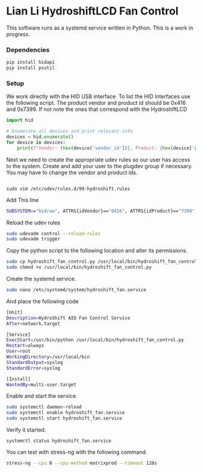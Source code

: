 # Lian Li HydroshiftLCD Fan Control

This software runs as a systemd service written in Python. This is a work in progress.

### Dependencies



```bash
pip install hidapi
pip install psutil
```



### Setup

We work directly with the HID USB interface. To list the HID Interfaces use the following script. The product vendor and product id should be 0x416 and 0x7399. If not note the ones that correspond with the HydroshiftLCD



```python
import hid

# Enumerate all devices and print relevant info
devices = hid.enumerate()
for device in devices:
    print(f"Vendor: {hex(device['vendor_id'])}, Product: {hex(device['product_id'])}, Path: {device['path']}, Interface: {device.get('interface_number', 'N/A')}, Product: {device['product_string']}")

```



Next we need to create the appropriate udev rules so our user has access to the system. Create and add your user to the plugdev group if necessary. You may have to change the vendor and product ids.

```

sudo vim /etc/udev/rules.d/99-hydroshift.rules
```

Add This line

```bash
SUBSYSTEM=="hidraw", ATTRS{idVendor}=="0416", ATTRS{idProduct}=="7399", MODE="0666", GROUP="plugdev"
```

Reload the udev rules

```bash
sudo udevadm control --reload-rules
sudo udevadm trigger
```

Copy the python script to the following location and alter its permissions.

```bash
sudo cp hydroshift_fan_control.py /usr/local/bin/hydroshift_fan_control.py
sudo chmod +x /usr/local/bin/hydroshift_fan_control.py

```

Create the systemd service.

```bash
sudo nano /etc/systemd/system/hydroshift_fan.service
```

And place the following code

```bash
[Unit]
Description=HydroShift AIO Fan Control Service
After=network.target

[Service]
ExecStart=/usr/bin/python /usr/local/bin/hydroshift_fan_control.py
Restart=always
User=root
WorkingDirectory=/usr/local/bin
StandardOutput=syslog
StandardError=syslog

[Install]
WantedBy=multi-user.target

```

Enable and start the service.

```bash
sudo systemctl daemon-reload
sudo systemctl enable hydroshift_fan.service
sudo systemctl start hydroshift_fan.service
```

Verify it started.

```
systemctl status hydroshift_fan.service
```

You can test with stress-ng with the following command.

```bash
stress-ng --cpu 0 --cpu-method matrixprod --timeout 120s
```

